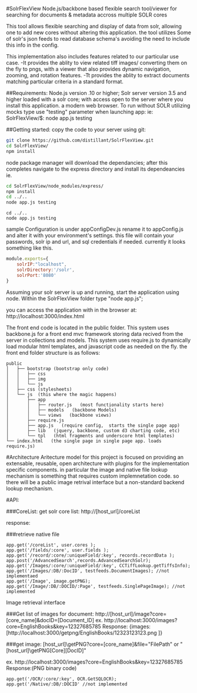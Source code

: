 #SolrFlexView
Node.js/backbone based flexible search tool/viewer for searching for documents & metadata accross multiple SOLR cores

This tool allows flexible searching and display of data from solr, allowing one to add new cores without altering this application. the tool utilizes Some of solr's json feeds to read database schema's avoiding the need to include this info in the config. 

This implementation also includes features related to our particular use case.
	-It provides the ablity to view related tiff images/ converting them on the fly to pngs, with a viewer that also provides dynamic navigation, zooming, and rotation features.
	-Tt provides the ablity to extract documents matching particular criteria in a standard format.

##Requirements: 
Node.js version .10 or higher;
Solr server version 3.5 and higher loaded with a solr core; with access open to the server where you install this application.
a modern web browser.
To run without SOLR utilizing mocks type use "testing" parameter when launching app:
ie: SolrFlexView/$: node app.js testing


##Getting started:
copy the code to your server using git:

````bash
git clone https://github.com/distillant/SolrFlexView.git
cd SolrFlexView/
npm install
````

node package manager will download the dependancies;
after this completes navigate to the express directory and install its dependeancies
ie. 


````bash
cd SolrFlexView/node_modules/express/ 
npm install
cd ../..
node app.js testing
````

```` now go back to the SolrFlexView folder and try out using the mocks.
cd ../..
node app.js testing
````


sample Configuration is under appConfigDev.js rename it to appConfig.js and alter it with your environment's settings. this file will contain your passwords, solr ip and url, and sql credentials if needed.
currently it looks something like this.

````javascript
module.exports={
    solrIP:"localhost",
    solrDirectory:'/solr',
    solrPort:'8080'
}
````
Assuming your solr server is up and running, start the application using node. Within the SolrFlexView folder type "node app.js";

you can access the application with in the browser at:
http://localhost:3000/index.html

The front end code is located in the public folder. This system uses backbone.js for a front end mvc framework storing data recived from the server in collections and models. This system uses require.js to dynamically load modular html templates, and javascript code as needed on the fly.
the front end folder structure is as follows:

    public
    │   ├── bootstrap (bootstrap only code)
    │   │   ├── css
    │   │   ├── img
    │   │   └── js
    │   ├── css (stylesheets)
    │   └── js  (this where the magic happens)
    │       ├── app
    │       │   ├── router.js   (most functionality starts here)
    │       │   ├── models   (backbone Models)
    │       │   └── views   (backbone views)
    │       ├── require.js
    │       ├── app.js   (require config,  starts the single page app)
    │       ├── lib   (jquery, backbone, custom d3 charting code, etc)
    │       └── tpl   (html fragments and underscore html templates)
    └── index.html   (the single page in single page app. loads require.js)

#Architecture
Aritecture model for this project is focused on providing an extensable, reusable, open architecture with plugins for the implementation specific components.
in particular the image and native file lookup mechanism is something that
requires custom implemnetation code. so there will be a public
image retrival interface but a non-standard backend lookup mechanism.

#API:

###CoreList:
get solr core list:
http://[host_url]/coreList

response:

###retrieve native file


    app.get('/coreList', user.cores );
    app.get('/fields/:core', user.fields );
    app.get('/record/:core/:uniqueField/:key', records.recordData );
    app.post('/AdvancedSearch',records.AdvancedSearchSolr);
    app.get('/Images/:core/:uniqueField/:key', CCTiffLookup.getTiffsInfo);
    app.get('/Images/:DB/:DocID', testfeeds.DocumentImages); //not implementaed
    app.get('/Image', image.getPNG);
    app.get('/Image/:DB/:DOCID/:Page', testfeeds.SinglePageImage); //not implemented
Image retrieval interface

###Get list of images for document:
http://[host_url]/image?core=[core_name]&docID=[Document_ID]
ex.
http://localhost:3000/images?core=EnglishBooks&key=12327685785
Response:
{images:[http://localhost:3000/getpng/EnglishBooks/12323123123.png
]}

###get image:
[host_url]\getPNG?core=[core_name]&file="FilePath"
or
"[host_url]\getPNG\[Core]\[DocID]"

ex.
http://localhost:3000/images?core=EnglishBooks&key=12327685785
Response:(PNG binary code)


    app.get('/OCR/:core/:key', OCR.GetSQLOCR);
    app.get('/Native/:DB/:DOCID' //not implemented